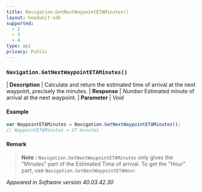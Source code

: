 ```yaml
---
title: Navigation.GetNextWaypointETAMinutes()
layout: headunit-sdk
supported:
  - 2
  - 3
  - 4
type: api
privacy: Public
---
```


### `Navigation.GetNextWaypointETAMinutes()`

| **Description** | Calculate and return the estimated time of arrival at the next waypoint, precisely the minutes.
| **Response** | *Number*  Estimated minute of arrival at the next waypoint.
| **Parameter**   | *Void*

#### Example

```javascript
var WaypointETAMinutes = Navigation.GetNextWaypointETAMinutes();
// WaypointETAMinutes = 27 minutes
```
	
#### Remark

>**Note :** `Navigation.GetNextWaypointETAMinutes` only gives the "Minutes" part of the Estimated Time of arrival. To get the "Hour" part, use `Navigation.GetNextWaypointETAHour`.

*Appeared in Software version 40.03.42.30*